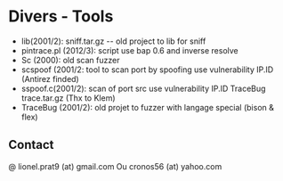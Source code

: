 # Divers - Tools

* lib(2001/2): sniff.tar.gz -- old project to lib for sniff
* pintrace.pl (2012/3): script use bap 0.6 and inverse resolve 
* Sc (2000): old scan fuzzer
* scspoof (2001/2: tool to scan port by spoofing use vulnerability IP.ID (Antirez finded)
* sspoof.c(2001/2): scan of port src use vulnerability IP.ID  TraceBug  trace.tar.gz (Thx to Klem)
* TraceBug (2001/2): old projet to fuzzer with langage special (bison & flex)

## Contact

@ lionel.prat9 (at) gmail.com Ou cronos56 (at) yahoo.com

